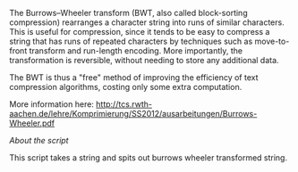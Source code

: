 The Burrows–Wheeler transform (BWT, also called block-sorting compression) rearranges a character string into runs
of similar characters. This is useful for compression, since it tends to be easy to compress a string that has runs 
of repeated characters by techniques such as move-to-front transform and run-length encoding. 
More importantly, the transformation is reversible, without needing to store any additional data. 

The BWT is thus a "free" method of improving the efficiency of text compression algorithms, costing only some extra computation.

More information here:
http://tcs.rwth-aachen.de/lehre/Komprimierung/SS2012/ausarbeitungen/Burrows-Wheeler.pdf

*About the script*

This script takes a string and spits out burrows wheeler transformed string.
